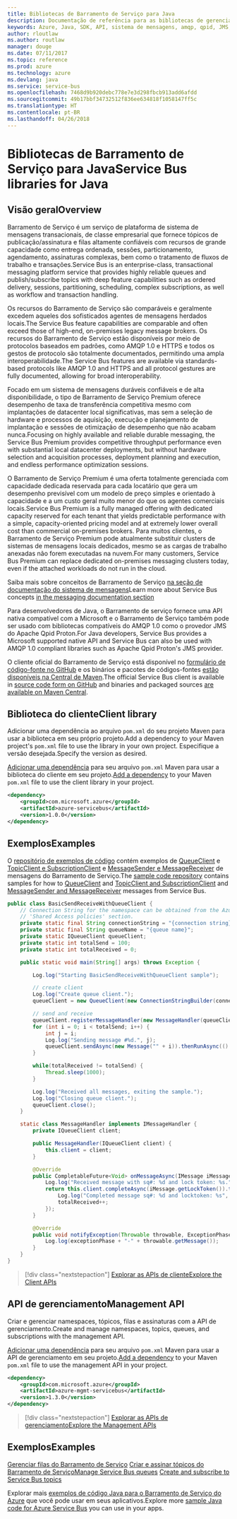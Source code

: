 ```yaml
---
title: Bibliotecas de Barramento de Serviço para Java
description: Documentação de referência para as bibliotecas de gerenciamento e de cliente de Java para Barramento de Serviço
keywords: Azure, Java, SDK, API, sistema de mensagens, amqp, qpid, JMS, pubsub, pub-sub, agente de mensagens
author: rloutlaw
ms.author: routlaw
manager: douge
ms.date: 07/11/2017
ms.topic: reference
ms.prod: azure
ms.technology: azure
ms.devlang: java
ms.service: service-bus
ms.openlocfilehash: 7468d9b920debc778e7e3d298fbcb913add6afdd
ms.sourcegitcommit: 49b17bbf34732512f836ee634818f1058147ff5c
ms.translationtype: HT
ms.contentlocale: pt-BR
ms.lasthandoff: 04/26/2018
---
```

# <a name="service-bus-libraries-for-java"></a><span data-ttu-id="f1bd8-104">Bibliotecas de Barramento de Serviço para Java</span><span class="sxs-lookup"><span data-stu-id="f1bd8-104">Service Bus libraries for Java</span></span>

## <a name="overview"></a><span data-ttu-id="f1bd8-105">Visão geral</span><span class="sxs-lookup"><span data-stu-id="f1bd8-105">Overview</span></span>

<span data-ttu-id="f1bd8-106">Barramento de Serviço é um serviço de plataforma de sistema de mensagens transacionais, de classe empresarial que fornece tópicos de publicação/assinatura e filas altamente confiáveis com recursos de grande capacidade como entrega ordenada, sessões, particionamento, agendamento, assinaturas complexas, bem como o tratamento de fluxos de trabalho e transações.</span><span class="sxs-lookup"><span data-stu-id="f1bd8-106">Service Bus is an enterprise-class, transactional messaging platform service that provides highly reliable queues and publish/subscribe topics with deep feature capabilities such as ordered delivery, sessions, partitioning, scheduling, complex subscriptions, as well as workflow and transaction handling.</span></span>

<span data-ttu-id="f1bd8-107">Os recursos do Barramento de Serviço são comparáveis e geralmente excedem aqueles dos sofisticados agentes de mensagens herdados locais.</span><span class="sxs-lookup"><span data-stu-id="f1bd8-107">The Service Bus feature capabilities are comparable and often exceed those of high-end, on-premises legacy message brokers.</span></span> <span data-ttu-id="f1bd8-108">Os recursos do Barramento de Serviço estão disponíveis por meio de protocolos baseados em padrões, como AMQP 1.0 e HTTPS e todos os gestos de protocolo são totalmente documentados, permitindo uma ampla interoperabilidade.</span><span class="sxs-lookup"><span data-stu-id="f1bd8-108">The Service Bus features are available via standards-based protocols like AMQP 1.0 and HTTPS and all protocol gestures are fully documented, allowing for broad interoperability.</span></span> 

<span data-ttu-id="f1bd8-109">Focado em um sistema de mensagens duráveis confiáveis e de alta disponibilidade, o tipo de Barramento de Serviço Premium oferece desempenho de taxa de transferência competitiva mesmo com implantações de datacenter local significativas, mas sem a seleção de hardware e processos de aquisição, execução e planejamento de implantação e sessões de otimização de desempenho que não acabam nunca.</span><span class="sxs-lookup"><span data-stu-id="f1bd8-109">Focusing on highly available and reliable durable messaging, the Service Bus Premium provides competitive throughput performance even with substantial local datacenter deployments, but without hardware selection and acquisition processes, deployment planning and execution, and endless performance optimization sessions.</span></span> 

<span data-ttu-id="f1bd8-110">O Barramento de Serviço Premium é uma oferta totalmente gerenciada com capacidade dedicada reservada para cada locatário que gera um desempenho previsível com um modelo de preço simples e orientado à capacidade e a um custo geral muito menor do que os agentes comerciais locais.</span><span class="sxs-lookup"><span data-stu-id="f1bd8-110">Service Bus Premium is a fully managed offering with dedicated capacity reserved for each tenant that yields predictable performance with a simple, capacity-oriented pricing model and at extremely lower overall cost than commercial on-premises brokers.</span></span> <span data-ttu-id="f1bd8-111">Para muitos clientes, o Barramento de Serviço Premium pode atualmente substituir clusters de sistemas de mensagens locais dedicados, mesmo se as cargas de trabalho anexadas não forem executadas na nuvem.</span><span class="sxs-lookup"><span data-stu-id="f1bd8-111">For many customers, Service Bus Premium can replace dedicated on-premises messaging clusters today, even if the attached workloads do not run in the cloud.</span></span> 

<span data-ttu-id="f1bd8-112">Saiba mais sobre conceitos de Barramento de Serviço [na seção de documentação do sistema de mensagens](https://docs.microsoft.com/azure/service-bus-messaging/)</span><span class="sxs-lookup"><span data-stu-id="f1bd8-112">Learn more about Service Bus concepts [in the messaging documentation section](https://docs.microsoft.com/azure/service-bus-messaging/)</span></span> 

<span data-ttu-id="f1bd8-113">Para desenvolvedores de Java, o Barramento de serviço fornece uma API nativa compatível com a Microsoft e o Barramento de Serviço também pode ser usado com bibliotecas compatíveis do AMQP 1.0 como o provedor JMS do Apache Qpid Proton.</span><span class="sxs-lookup"><span data-stu-id="f1bd8-113">For Java developers, Service Bus provides a Microsoft supported native API and Service Bus can also be used with AMQP 1.0 compliant libraries such as Apache Qpid Proton's JMS provider.</span></span>

<span data-ttu-id="f1bd8-114">O cliente oficial do Barramento de Serviço está disponível no [formulário de código-fonte no GitHub](https://github.com/azure/azure-service-bus-java) e os binários e pacotes de códigos-fontes [estão disponíveis na Central de Maven](http://search.maven.org/#search%7Cga%7C1%7Ca%3A%22azure-servicebus%22).</span><span class="sxs-lookup"><span data-stu-id="f1bd8-114">The official Service Bus client is available in [source code form on GitHub](https://github.com/azure/azure-service-bus-java) and binaries and packaged sources [are available on Maven Central](http://search.maven.org/#search%7Cga%7C1%7Ca%3A%22azure-servicebus%22).</span></span> 


## <a name="client-library"></a><span data-ttu-id="f1bd8-115">Biblioteca do cliente</span><span class="sxs-lookup"><span data-stu-id="f1bd8-115">Client library</span></span>


<span data-ttu-id="f1bd8-116">Adicionar uma dependência ao arquivo `pom.xml` do seu projeto Maven para usar a biblioteca em seu próprio projeto.</span><span class="sxs-lookup"><span data-stu-id="f1bd8-116">Add a dependency to your Maven project's `pom.xml` file to use the library in your own project.</span></span> <span data-ttu-id="f1bd8-117">Especifique a versão desejada.</span><span class="sxs-lookup"><span data-stu-id="f1bd8-117">Specify the version as desired.</span></span>

<span data-ttu-id="f1bd8-118">[Adicionar uma dependência](https://maven.apache.org/guides/getting-started/index.html#How_do_I_use_external_dependencies) para seu arquivo `pom.xml` Maven para usar a biblioteca do cliente em seu projeto.</span><span class="sxs-lookup"><span data-stu-id="f1bd8-118">[Add a dependency](https://maven.apache.org/guides/getting-started/index.html#How_do_I_use_external_dependencies) to your Maven `pom.xml` file to use the client library in your project.</span></span>   

```XML
<dependency>
    <groupId>com.microsoft.azure</groupId>
    <artifactId>azure-servicebus</artifactId>
    <version>1.0.0</version>
</dependency>
```

## <a name="examples"></a><span data-ttu-id="f1bd8-119">Exemplos</span><span class="sxs-lookup"><span data-stu-id="f1bd8-119">Examples</span></span>

<span data-ttu-id="f1bd8-120">O [repositório de exemplos de código](https://github.com/Azure/azure-service-bus/blob/master/samples/Java/) contém exemplos de [QueueClient](https://github.com/Azure/azure-service-bus/blob/master/samples/Java/src/com/microsoft/azure/servicebus/samples/BasicSendReceiveWithQueueClient.java) e [TopicClient e SubscriptionClient](https://github.com/Azure/azure-service-bus/blob/master/samples/Java/src/com/microsoft/azure/servicebus/samples/BasicSendReceiveWithTopicSubscriptionClient.java) e [MessageSender e MessageReceiver](https://github.com/Azure/azure-service-bus/blob/master/samples/Java/src/com/microsoft/azure/servicebus/samples/SendReceiveWithMessageSenderReceiver.java) de mensagens do Barramento de Serviço.</span><span class="sxs-lookup"><span data-stu-id="f1bd8-120">The [sample code repository](https://github.com/Azure/azure-service-bus/blob/master/samples/Java/) contains samples for how to [QueueClient](https://github.com/Azure/azure-service-bus/blob/master/samples/Java/src/com/microsoft/azure/servicebus/samples/BasicSendReceiveWithQueueClient.java) and [TopicClient and SubscriptionClient](https://github.com/Azure/azure-service-bus/blob/master/samples/Java/src/com/microsoft/azure/servicebus/samples/BasicSendReceiveWithTopicSubscriptionClient.java) and [MessageSender and MessageReceiver](https://github.com/Azure/azure-service-bus/blob/master/samples/Java/src/com/microsoft/azure/servicebus/samples/SendReceiveWithMessageSenderReceiver.java) messages from Service Bus.</span></span>


```java
public class BasicSendReceiveWithQueueClient {
    // Connection String for the namespace can be obtained from the Azure portal under the
    // 'Shared Access policies' section.
    private static final String connectionString = "{connection string}";
    private static final String queueName = "{queue name}";
    private static IQueueClient queueClient;
    private static int totalSend = 100;
    private static int totalReceived = 0;

    public static void main(String[] args) throws Exception {

        Log.log("Starting BasicSendReceiveWithQueueClient sample");

        // create client
        Log.log("Create queue client.");
        queueClient = new QueueClient(new ConnectionStringBuilder(connectionString, queueName), ReceiveMode.PeekLock);

        // send and receive
        queueClient.registerMessageHandler(new MessageHandler(queueClient), new MessageHandlerOptions(1, false, Duration.ofMinutes(1)));
        for (int i = 0; i < totalSend; i++) {
            int j = i;
            Log.log("Sending message #%d.", j);
            queueClient.sendAsync(new Message("" + i)).thenRunAsync(() -> { Log.log("Sent message #%d.", j);});
        }

        while(totalReceived != totalSend) {
            Thread.sleep(1000);
        }

        Log.log("Received all messages, exiting the sample.");
        Log.log("Closing queue client.");
        queueClient.close();
    }

    static class MessageHandler implements IMessageHandler {
        private IQueueClient client;

        public MessageHandler(IQueueClient client) {
            this.client = client;
        }

        @Override
        public CompletableFuture<Void> onMessageAsync(IMessage iMessage) {
            Log.log("Received message with sq#: %d and lock token: %s.", iMessage.getSequenceNumber(), iMessage.getLockToken());
            return this.client.completeAsync(iMessage.getLockToken()).thenRunAsync(() -> {
                Log.log("Completed message sq#: %d and locktoken: %s", iMessage.getSequenceNumber(), iMessage.getLockToken());
                totalReceived++;
            });
        }

        @Override
        public void notifyException(Throwable throwable, ExceptionPhase exceptionPhase) {
            Log.log(exceptionPhase + "-" + throwable.getMessage());
        }
    }
}
```

> [!div class="nextstepaction"]
> [<span data-ttu-id="f1bd8-121">Explorar as APIs de cliente</span><span class="sxs-lookup"><span data-stu-id="f1bd8-121">Explore the Client APIs</span></span>](/java/api/overview/azure/servicebus/client)

## <a name="management-api"></a><span data-ttu-id="f1bd8-122">API de gerenciamento</span><span class="sxs-lookup"><span data-stu-id="f1bd8-122">Management API</span></span>

<span data-ttu-id="f1bd8-123">Criar e gerenciar namespaces, tópicos, filas e assinaturas com a API de gerenciamento.</span><span class="sxs-lookup"><span data-stu-id="f1bd8-123">Create and manage namespaces, topics, queues, and subscriptions with the management API.</span></span>

<span data-ttu-id="f1bd8-124">[Adicionar uma dependência](https://maven.apache.org/guides/getting-started/index.html#How_do_I_use_external_dependencies) para seu arquivo `pom.xml` Maven para usar a API de gerenciamento em seu projeto.</span><span class="sxs-lookup"><span data-stu-id="f1bd8-124">[Add a dependency](https://maven.apache.org/guides/getting-started/index.html#How_do_I_use_external_dependencies) to your Maven `pom.xml` file to use the management API in your project.</span></span>  

```XML
<dependency>
    <groupId>com.microsoft.azure</groupId>
    <artifactId>azure-mgmt-servicebus</artifactId>
    <version>1.3.0</version>
</dependency>
```

> [!div class="nextstepaction"]
> [<span data-ttu-id="f1bd8-125">Explorar as APIs de gerenciamento</span><span class="sxs-lookup"><span data-stu-id="f1bd8-125">Explore the Management APIs</span></span>](/java/api/overview/azure/servicebus/management)


## <a name="examples"></a><span data-ttu-id="f1bd8-126">Exemplos</span><span class="sxs-lookup"><span data-stu-id="f1bd8-126">Examples</span></span>

<span data-ttu-id="f1bd8-127">[Gerenciar filas do Barramento de Serviço](https://github.com/Azure-Samples/service-bus-java-manage-queue-with-basic-features)
[Criar e assinar tópicos do Barramento de Serviço](https://github.com/Azure-Samples/service-bus-java-manage-publish-subscribe-with-basic-features)</span><span class="sxs-lookup"><span data-stu-id="f1bd8-127">[Manage Service Bus queues](https://github.com/Azure-Samples/service-bus-java-manage-queue-with-basic-features)
[Create and subscribe to Service Bus topics](https://github.com/Azure-Samples/service-bus-java-manage-publish-subscribe-with-basic-features)</span></span>

<span data-ttu-id="f1bd8-128">Explorar mais [exemplos de código Java para o Barramento de Serviço do Azure](https://azure.microsoft.com/resources/samples/?platform=java&term=bus) que você pode usar em seus aplicativos.</span><span class="sxs-lookup"><span data-stu-id="f1bd8-128">Explore more [sample Java code for Azure Service Bus](https://azure.microsoft.com/resources/samples/?platform=java&term=bus) you can use in your apps.</span></span>
